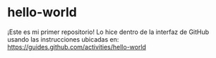 # hello-world
¡Este es mi primer repositorio!
Lo hice dentro de la interfaz de GitHub usando las instrucciones ubicadas en: https://guides.github.com/activities/hello-world
